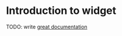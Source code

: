 # Introduction to widget

TODO: write [great documentation](http://jacobian.org/writing/great-documentation/what-to-write/)
